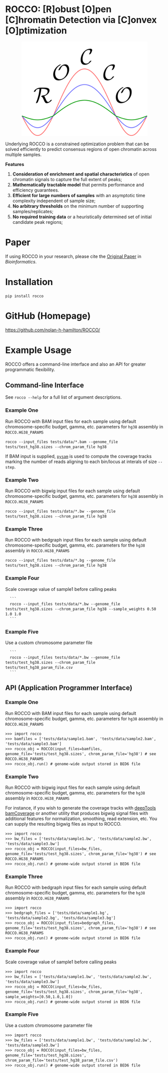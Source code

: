 # ROCCO: [R]obust [O]pen [C]hromatin Detection via [C]onvex [O]ptimization

<p align="center">
<img width="400" alt="logo" src="docs/logo.png">

Underlying ROCCO is a constrained optimization problem that can be
solved efficiently to predict consensus regions of open chromatin across
multiple samples.

**Features**

1. **Consideration of enrichment and spatial characteristics** of open chromatin signals to capture the full extent of peaks;
2. **Mathematically tractable model** that permits performance and efficiency guarantees.
3. **Efficient for large numbers of samples** with an asymptotic time complexity independent of sample size;
4. **No arbitrary thresholds** on the minimum number of supporting samples/replicates;
5. **No required training data** or a heuristically determined set of initial candidate peak regions;


# Paper

If using ROCCO in your research, please cite the [Original Paper](https://doi.org/10.1093/bioinformatics/btad725) in *Bioinformatics*.

# Installation

   ```
   pip install rocco
   ```

# GitHub (Homepage)

https://github.com/nolan-h-hamilton/ROCCO/

# Example Usage

ROCCO offers a command-line interface and also an API for greater programmatic flexibility.

## Command-line Interface

See `rocco --help` for a full list of argument descriptions.

### Example One

Run ROCCO with BAM input files for each sample using default
chromosome-specific budget, gamma, etc. parameters for `hg38` assembly
in `ROCCO.HG38_PARAMS`

   ```
   rocco --input_files tests/data/*.bam --genome_file tests/test_hg38.sizes --chrom_param_file hg38
   ```

If BAM input is supplied, [`pysam`](https://pysam.readthedocs.io/en/stable/) is used to compute the coverage tracks marking
the number of reads aligning to each bin/locus at interals of size `--step`.


### Example Two

Run ROCCO with bigwig input files for each sample using default
chromosome-specific budget, gamma, etc. parameters for `hg38` assembly
in `ROCCO.HG38_PARAMS`

   ```
   rocco --input_files tests/data/*.bw --genome_file tests/test_hg38.sizes --chrom_param_file hg38
   ```

### Example Three

Run ROCCO with bedgraph input files for each sample using default
chromosome-specific budget, gamma, etc. parameters for the `hg38`
assembly in `ROCCO.HG38_PARAMS`

   ```
   rocco --input_files tests/data/*.bg --genome_file tests/test_hg38.sizes --chrom_param_file hg38
   ```

### Example Four

Scale coverage value of sample1 before calling peaks

      ```
      rocco --input_files tests/data/*.bw --genome_file tests/test_hg38.sizes --chrom_param_file hg38 --sample_weights 0.50 1.0 1.0
      ```

### Example Five

Use a custom chromosome parameter file

      ```
      rocco --input_files tests/data/*.bw --genome_file tests/test_hg38.sizes --chrom_param_file tests/test_hg38_param_file.csv
      ```

## API (Application Programmer Interface)

### Example One

Run ROCCO with BAM input files for each sample using default
chromosome-specific budget, gamma, etc. parameters for `hg38` assembly
in `ROCCO.HG38_PARAMS`

   ```
   >>> import rocco
   >>> bamfiles = ['tests/data/sample1.bam', 'tests/data/sample2.bam', 'tests/data/sample3.bam']
   >>> rocco_obj = ROCCO(input_files=bamfiles, genome_file='tests/test_hg38.sizes', chrom_param_file='hg38') # see ROCCO.HG38_PARAMS
   >>> rocco_obj.run() # genome-wide output stored in BED6 file
   ```

### Example Two

Run ROCCO with bigwig input files for each sample using default
chromosome-specific budget, gamma, etc. parameters for the `hg38`
assembly in `ROCCO.HG38_PARAMS`

For instance, if you wish to generate the coverage tracks with
[deepTools
bamCoverage](https://deeptools.readthedocs.io/en/develop/content/tools/bamCoverage.html)
or another utility that produces bigwig signal files with additional
features for normalization, smoothing, read extension, etc. You can
supply the resulting bigwig files as input to ROCCO.

   ```
   >>> import rocco
   >>> bw_files = ['tests/data/sample1.bw', 'tests/data/sample2.bw', 'tests/data/sample3.bw']
   >>> rocco_obj = ROCCO(input_files=bw_files, genome_file='tests/test_hg38.sizes', chrom_param_file='hg38') # see ROCCO.HG38_PARAMS
   >>> rocco_obj.run() # genome-wide output stored in BED6 file
   ```

### Example Three

Run ROCCO with bedgraph input files for each sample using default
chromosome-specific budget, gamma, etc. parameters for the `hg38`
assembly in `ROCCO.HG38_PARAMS`

   ```
   >>> import rocco
   >>> bedgraph_files = ['tests/data/sample1.bg', 'tests/data/sample2.bg', 'tests/data/sample3.bg']
   >>> rocco_obj = ROCCO(input_files=bedgraph_files, genome_file='tests/test_hg38.sizes', chrom_param_file='hg38') # see ROCCO.HG38_PARAMS
   >>> rocco_obj.run() # genome-wide output stored in BED6 file
   ```

### Example Four

Scale coverage value of sample1 before calling peaks

   ```
   >>> import rocco
   >>> bw_files = ['tests/data/sample1.bw', 'tests/data/sample2.bw', 'tests/data/sample3.bw']
   >>> rocco_obj = ROCCO(input_files=bw_files, genome_file='tests/test_hg38.sizes', chrom_param_file='hg38', sample_weights=[0.50,1.0,1.0])
   >>> rocco_obj.run() # genome-wide output stored in BED6 file
   ```

### Example Five

Use a custom chromosome parameter file

   ```
   >>> import rocco
   >>> bw_files = ['tests/data/sample1.bw', 'tests/data/sample2.bw', 'tests/data/sample3.bw']
   >>> rocco_obj = ROCCO(input_files=bw_files, genome_file='tests/test_hg38.sizes', chrom_param_file='tests/test_hg38_param_file.csv')
   >>> rocco_obj.run() # genome-wide output stored in BED6 file
   ```
